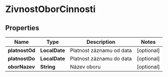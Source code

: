 

# ZivnostOborCinnosti


## Properties

| Name | Type | Description | Notes |
|------------ | ------------- | ------------- | -------------|
|**platnostOd** | **LocalDate** | Platnost záznamu od data |  [optional] |
|**platnostDo** | **LocalDate** | Platnost záznamu do data |  [optional] |
|**oborNazev** | **String** | Název oboru |  [optional] |



